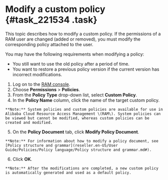 # Modify a custom policy {#task_221534 .task}

This topic describes how to modify a custom policy. If the permissions of a RAM user are changed \(added or removed\), you must modify the corresponding policy attached to the user.

You may have the following requirements when modifying a policy:

-   You still want to use the old policy after a period of time.
-   You want to restore a previous policy version if the current version has incorrect modifications.

1.   Log on to the [RAM console](https://partners-intl.console.aliyun.com/#/ram). 
2.   Choose **Permissions** \> **Policies**. 
3.   From the **Policy Type** drop-down list, select **Custom Policy**. 
4.   In the **Policy Name** column, click the name of the target custom policy. 

    **Note:** System policies and custom policies are available for use in Alibaba Cloud Resource Access Management \(RAM\). System policies can be viewed but cannot be modified, whereas custom policies can be created and modified.

5.   On the **Policy Document** tab, click **Modify Policy Document**. 

    **Note:** For information about how to modify a policy document, see [Policy structure and grammar](reseller.en-US/User Guide/Policies/Policy language/Policy structure and grammar.md#).

6.   Click **OK**. 

    **Note:** After the modifications are completed, a new custom policy is automatically generated and used as a default policy.


